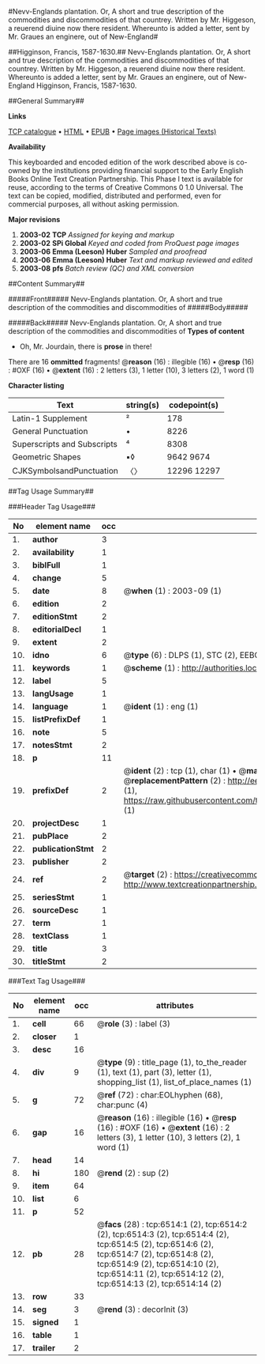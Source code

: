 #Nevv-Englands plantation. Or, A short and true description of the commodities and discommodities of that countrey. Written by Mr. Higgeson, a reuerend diuine now there resident. Whereunto is added a letter, sent by Mr. Graues an enginere, out of New-England#

##Higginson, Francis, 1587-1630.##
Nevv-Englands plantation. Or, A short and true description of the commodities and discommodities of that countrey. Written by Mr. Higgeson, a reuerend diuine now there resident. Whereunto is added a letter, sent by Mr. Graues an enginere, out of New-England
Higginson, Francis, 1587-1630.

##General Summary##

**Links**

[TCP catalogue](http://www.ota.ox.ac.uk/tcp/)  • 
[HTML](http://tei.it.ox.ac.uk/tcp/Texts-HTML/free/A03/A03330.html)  • 
[EPUB](http://tei.it.ox.ac.uk/tcp/Texts-EPUB/free/A03/A03330.epub) • 
[Page images (Historical Texts)](https://data.historicaltexts.jisc.ac.uk/view?pubId=eebo-99841899e&pageId=eebo-99841899e-6514-1)

**Availability**

This keyboarded and encoded edition of the
	       work described above is co-owned by the institutions
	       providing financial support to the Early English Books
	       Online Text Creation Partnership. This Phase I text is
	       available for reuse, according to the terms of Creative
	       Commons 0 1.0 Universal. The text can be copied,
	       modified, distributed and performed, even for
	       commercial purposes, all without asking permission.

**Major revisions**

1. __2003-02__ __TCP__ *Assigned for keying and markup*
1. __2003-02__ __SPi Global__ *Keyed and coded from ProQuest page images*
1. __2003-06__ __Emma (Leeson) Huber__ *Sampled and proofread*
1. __2003-06__ __Emma (Leeson) Huber__ *Text and markup reviewed and edited*
1. __2003-08__ __pfs__ *Batch review (QC) and XML conversion*

##Content Summary##

#####Front#####
Nevv-Englands plantation. Or, A short and true description of the commodities and discommodities of 
#####Body#####

#####Back#####
Nevv-Englands plantation. Or, A short and true description of the commodities and discommodities of 
**Types of content**

  * Oh, Mr. Jourdain, there is **prose** in there!

There are 16 **ommitted** fragments! 
 @__reason__ (16) : illegible (16)  •  @__resp__ (16) : #OXF (16)  •  @__extent__ (16) : 2 letters (3), 1 letter (10), 3 letters (2), 1 word (1)

**Character listing**


|Text|string(s)|codepoint(s)|
|---|---|---|
|Latin-1 Supplement|²|178|
|General Punctuation|•|8226|
|Superscripts             and Subscripts|⁴|8308|
|Geometric Shapes|▪◊|9642 9674|
|CJKSymbolsandPunctuation|〈〉|12296 12297|

##Tag Usage Summary##

###Header Tag Usage###

|No|element name|occ|attributes|
|---|---|---|---|
|1.|__author__|3||
|2.|__availability__|1||
|3.|__biblFull__|1||
|4.|__change__|5||
|5.|__date__|8| @__when__ (1) : 2003-09 (1)|
|6.|__edition__|2||
|7.|__editionStmt__|2||
|8.|__editorialDecl__|1||
|9.|__extent__|2||
|10.|__idno__|6| @__type__ (6) : DLPS (1), STC (2), EEBO-CITATION (1), PROQUEST (1), VID (1)|
|11.|__keywords__|1| @__scheme__ (1) : http://authorities.loc.gov/ (1)|
|12.|__label__|5||
|13.|__langUsage__|1||
|14.|__language__|1| @__ident__ (1) : eng (1)|
|15.|__listPrefixDef__|1||
|16.|__note__|5||
|17.|__notesStmt__|2||
|18.|__p__|11||
|19.|__prefixDef__|2| @__ident__ (2) : tcp (1), char (1)  •  @__matchPattern__ (2) : ([0-9\-]+):([0-9IVX]+) (1), (.+) (1)  •  @__replacementPattern__ (2) : http://eebo.chadwyck.com/downloadtiff?vid=$1&page=$2 (1), https://raw.githubusercontent.com/textcreationpartnership/Texts/master/tcpchars.xml#$1 (1)|
|20.|__projectDesc__|1||
|21.|__pubPlace__|2||
|22.|__publicationStmt__|2||
|23.|__publisher__|2||
|24.|__ref__|2| @__target__ (2) : https://creativecommons.org/publicdomain/zero/1.0/ (1), http://www.textcreationpartnership.org/docs/. (1)|
|25.|__seriesStmt__|1||
|26.|__sourceDesc__|1||
|27.|__term__|1||
|28.|__textClass__|1||
|29.|__title__|3||
|30.|__titleStmt__|2||


###Text Tag Usage###

|No|element name|occ|attributes|
|---|---|---|---|
|1.|__cell__|66| @__role__ (3) : label (3)|
|2.|__closer__|1||
|3.|__desc__|16||
|4.|__div__|9| @__type__ (9) : title_page (1), to_the_reader (1), text (1), part (3), letter (1), shopping_list (1), list_of_place_names (1)|
|5.|__g__|72| @__ref__ (72) : char:EOLhyphen (68), char:punc (4)|
|6.|__gap__|16| @__reason__ (16) : illegible (16)  •  @__resp__ (16) : #OXF (16)  •  @__extent__ (16) : 2 letters (3), 1 letter (10), 3 letters (2), 1 word (1)|
|7.|__head__|14||
|8.|__hi__|180| @__rend__ (2) : sup (2)|
|9.|__item__|64||
|10.|__list__|6||
|11.|__p__|52||
|12.|__pb__|28| @__facs__ (28) : tcp:6514:1 (2), tcp:6514:2 (2), tcp:6514:3 (2), tcp:6514:4 (2), tcp:6514:5 (2), tcp:6514:6 (2), tcp:6514:7 (2), tcp:6514:8 (2), tcp:6514:9 (2), tcp:6514:10 (2), tcp:6514:11 (2), tcp:6514:12 (2), tcp:6514:13 (2), tcp:6514:14 (2)|
|13.|__row__|33||
|14.|__seg__|3| @__rend__ (3) : decorInit (3)|
|15.|__signed__|1||
|16.|__table__|1||
|17.|__trailer__|2||
